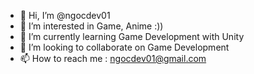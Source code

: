 - 👋 Hi, I’m @ngocdev01
- 👀 I’m interested in Game, Anime :))
- 🌱 I’m currently learning Game Development with Unity
- 💞️ I’m looking to collaborate on Game Development
- 📫 How to reach me : ngocdev01@gmail.com

<!---
ngocdev01/ngocdev01 is a ✨ special ✨ repository because its `README.md` (this file) appears on your GitHub profile.
You can click the Preview link to take a look at your changes.
--->
